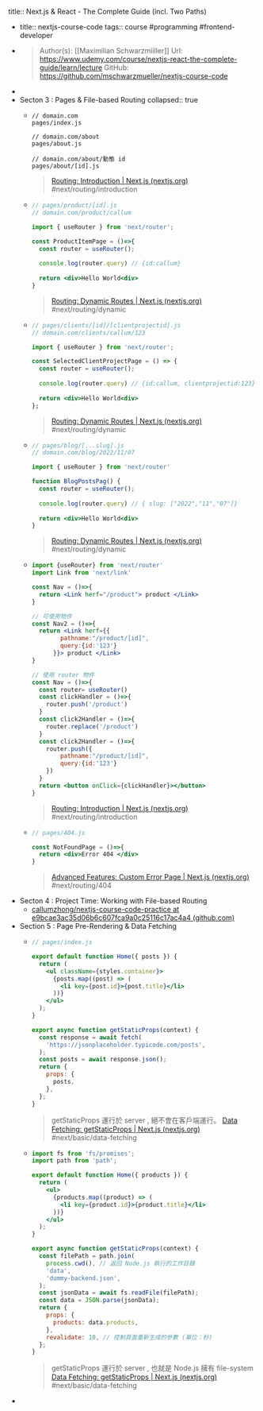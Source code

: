 title:: Next.js & React - The Complete Guide (incl. Two Paths)

- title:: nextjs-course-code
  tags:: course #programming #frontend-developer
- >Author(s): [[Maximilian Schwarzmiiller]]
  Url: https://www.udemy.com/course/nextjs-react-the-complete-guide/learn/lecture
  GitHub: https://github.com/mschwarzmueller/nextjs-course-code
-
- Secton 3 : Pages & File-based Routing
  collapsed:: true
	- ```
	  // domain.com
	  pages/index.js
	  
	  // domain.com/about
	  pages/about.js
	  
	  // domain.com/about/動態 id
	  pages/about/[id].js
	  ```
	  >[Routing: Introduction | Next.js (nextjs.org)](https://nextjs.org/docs/routing/introduction)
	  #next/routing/introduction
	- ```jsx
	  // pages/product/[id].js
	  // domain.com/product/callum
	  
	  import { useRouter } from 'next/router';
	  
	  const ProductItemPage = ()=>{
	    const router = useRouter();
	    
	    console.log(router.query) // {id:callum}
	    
	    return <div>Hello World<div>
	  }
	  ```
	  >[Routing: Dynamic Routes | Next.js (nextjs.org)](https://nextjs.org/docs/routing/dynamic-routes)
	  #next/routing/dynamic
	- ```jsx
	  // pages/clients/[id]/[clientprojectid].js
	  // domain.com/clients/callum/123
	  
	  import { useRouter } from 'next/router';
	  
	  const SelectedClientProjectPage = () => {
	    const router = useRouter();
	    
	    console.log(router.query) // {id:callum, clientprojectid:123}
	    
	    return <div>Hello World<div>
	  };
	  ```
	  >[Routing: Dynamic Routes | Next.js (nextjs.org)](https://nextjs.org/docs/routing/dynamic-routes)
	  #next/routing/dynamic
	- ```jsx
	  // pages/blog/[...slug].js
	  // domain.com/blog/2022/11/07
	  
	  import { useRouter } from 'next/router'
	  
	  function BlogPostsPag() {
	    const router = useRouter();
	    
	    console.log(router.query) // { slug: ["2022","11","07"]}
	    
	    return <div>Hello World<div>
	  }
	  ```
	  > [Routing: Dynamic Routes | Next.js (nextjs.org)](https://nextjs.org/docs/routing/dynamic-routes#catch-all-routes)
	  #next/routing/dynamic
	- ```jsx
	  import {useRouter} from 'next/router'
	  import Link from 'next/link'
	  
	  const Nav = ()=>{
	  	return <Link herf="/product"> product </Link> 
	  }
	  
	  // 可使用物件
	  const Nav2 = ()=>{
	  	return <Link herf={{
	          pathname:"/product/[id]",
	          query:{id:'123'}
	        }}> product </Link> 
	  }
	  
	  // 使用 router 物件
	  const Nav = ()=>{
	    const router= useRouter()
	    const clickHandler = ()=>{
	      router.push('/product')
	    }
	    const click2Handler = ()=>{
	      router.replace('/product')
	    }
	    const click2Handler = ()=>{
	      router.push({
	          pathname:"/product/[id]",
	          query:{id:'123'}
	      })
	    }
	    return <button onClick={clickHandler}></button>
	  }
	  ```
	  > [Routing: Introduction | Next.js (nextjs.org)](https://nextjs.org/docs/routing/introduction#linking-between-pages)
	  #next/routing/introduction
	- ```jsx
	  // pages/404.js
	  
	  const NotFoundPage = ()=>{
	    return <div>Error 404 </div>
	  }
	  ```
	  >[Advanced Features: Custom Error Page | Next.js (nextjs.org)](https://nextjs.org/docs/advanced-features/custom-error-page#404-page)
	  #next/routing/404
- Secton 4 : Project Time: Working with File-based Routing
	- [callumzhong/nextjs-course-code-practice at e9bcae3ac35d06b6c607fca9a0c25116c17ac4a4 (github.com)](https://github.com/callumzhong/nextjs-course-code-practice/tree/e9bcae3ac35d06b6c607fca9a0c25116c17ac4a4)
- Section 5 : Page Pre-Rendering & Data Fetching
	- ```jsx
	  // pages/index.js
	  
	  export default function Home({ posts }) {
	    return (
	      <ul className={styles.container}>
	        {posts.map((post) => (
	          <li key={post.id}>{post.title}</li>
	        ))}
	      </ul>
	    );
	  }
	  
	  export async function getStaticProps(context) {
	    const response = await fetch(
	      'https://jsonplaceholder.typicode.com/posts',
	    );
	    const posts = await response.json();
	    return {
	      props: {
	        posts,
	      },
	    };
	  }
	  ```
	  > getStaticProps  運行於 server , 絕不會在客戶端運行。
	  [Data Fetching: getStaticProps | Next.js (nextjs.org)](https://nextjs.org/docs/basic-features/data-fetching/get-static-props)
	  #next/basic/data-fetching
	- ```jsx
	  import fs from 'fs/promises';
	  import path from 'path';
	  
	  export default function Home({ products }) {
	    return (
	      <ul>
	        {products.map((product) => (
	          <li key={product.id}>{product.title}</li>
	        ))}
	      </ul>
	    );
	  }
	  
	  export async function getStaticProps(context) {
	    const filePath = path.join(
	      process.cwd(), // 返回 Node.js 執行的工作目錄
	      'data',
	      'dummy-backend.json',
	    );
	    const jsonData = await fs.readFile(filePath);
	    const data = JSON.parse(jsonData);
	    return {
	      props: {
	        products: data.products,
	      },
	      revalidate: 10, // 控制頁面重新生成的參數 (單位：秒)
	    };
	  }
	  ```
	  > getStaticProps  運行於 server , 也就是 Node.js 擁有 file-system
	  [Data Fetching: getStaticProps | Next.js (nextjs.org)](https://nextjs.org/docs/basic-features/data-fetching/get-static-props)
	  #next/basic/data-fetching
-